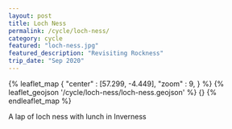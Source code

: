 ```yaml
---
layout: post
title: Loch Ness
permalink: /cycle/loch-ness/
category: cycle
featured: "loch-ness.jpg"
featured_description: "Revisiting Rockness"
trip_date: "Sep 2020"
---
```


{% leaflet_map { "center" : [57.299, -4.449],
                 "zoom" : 9,
               }
%}
    {% leaflet_geojson '/cycle/loch-ness/loch-ness.geojson' %}
    {}
{% endleaflet_map %}

A lap of loch ness with lunch in Inverness

